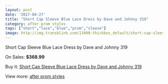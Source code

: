 ```yaml
---
layout: post
date: '2017-04-27'
title: "Short Cap Sleeve Blue Lace Dress by Dave and Johnny 319"
category: after prom styles
tags: ["short","lace","blue","prom","sleeve"]
image: http://img.transblink.com/13400-thickbox_default/short-cap-sleeve-blue-lace-dress-by-dave-and-johnny-319.jpg
---
```

Short Cap Sleeve Blue Lace Dress by Dave and Johnny 319

On Sales: **$368.99**
<a href="https://www.transblink.com/en/after-prom-styles/4298-short-cap-sleeve-blue-lace-dress-by-dave-and-johnny-319.html"><amp-img layout="responsive" width="600" height="600" src="//img.transblink.com/13400-thickbox_default/short-cap-sleeve-blue-lace-dress-by-dave-and-johnny-319.jpg" alt="Short Cap Sleeve Blue Lace Dress by Dave and Johnny 319 0" /></a>
<a href="https://www.transblink.com/en/after-prom-styles/4298-short-cap-sleeve-blue-lace-dress-by-dave-and-johnny-319.html"><amp-img layout="responsive" width="600" height="600" src="//img.transblink.com/13404-thickbox_default/short-cap-sleeve-blue-lace-dress-by-dave-and-johnny-319.jpg" alt="Short Cap Sleeve Blue Lace Dress by Dave and Johnny 319 1" /></a>
<a href="https://www.transblink.com/en/after-prom-styles/4298-short-cap-sleeve-blue-lace-dress-by-dave-and-johnny-319.html"><amp-img layout="responsive" width="600" height="600" src="//img.transblink.com/13403-thickbox_default/short-cap-sleeve-blue-lace-dress-by-dave-and-johnny-319.jpg" alt="Short Cap Sleeve Blue Lace Dress by Dave and Johnny 319 2" /></a>
<a href="https://www.transblink.com/en/after-prom-styles/4298-short-cap-sleeve-blue-lace-dress-by-dave-and-johnny-319.html"><amp-img layout="responsive" width="600" height="600" src="//img.transblink.com/13402-thickbox_default/short-cap-sleeve-blue-lace-dress-by-dave-and-johnny-319.jpg" alt="Short Cap Sleeve Blue Lace Dress by Dave and Johnny 319 3" /></a>
<a href="https://www.transblink.com/en/after-prom-styles/4298-short-cap-sleeve-blue-lace-dress-by-dave-and-johnny-319.html"><amp-img layout="responsive" width="600" height="600" src="//img.transblink.com/13401-thickbox_default/short-cap-sleeve-blue-lace-dress-by-dave-and-johnny-319.jpg" alt="Short Cap Sleeve Blue Lace Dress by Dave and Johnny 319 4" /></a>

Buy it: [Short Cap Sleeve Blue Lace Dress by Dave and Johnny 319](https://www.transblink.com/en/after-prom-styles/4298-short-cap-sleeve-blue-lace-dress-by-dave-and-johnny-319.html "Short Cap Sleeve Blue Lace Dress by Dave and Johnny 319")

View more: [after prom styles](https://www.transblink.com/en/55-after-prom-styles "after prom styles")